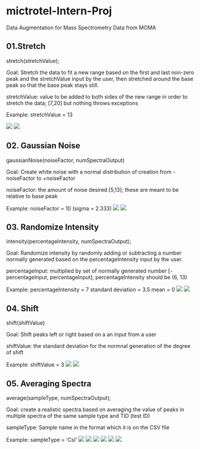 # mictrotel-Intern-Proj
Data Augmentation for Mass Spectrometry Data from MOMA

## 01.Stretch
stretch(stretchValue); 

Goal: Stretch the data to fit a new range based on the first and last non-zero peak and the stretchValue input by the user, then stretched around the base peak so that the base peak stays still. 

stretchValue:  value to be added to both sides of the new range in order to stretch the data; [7,20] but nothing throws exceptions

Example: stretchValue = 13

![](images/stretchBefore.png)
![](images/stretchAfter.png)

## 02. Gaussian Noise
gaussianNoise(noiseFactor, numSpectraOutput)

Goal: Create white noise with a normal distribution of creation from -noiseFactor to +noiseFactor

noiseFactor: the amount of noise desired [5,13]; these are meant to be relative to base peak

Example: noiseFactor = 10 (sigma = 2.333)
![](images/gaussianBefore.png)
![](images/gaussianAfter.png)

## 03. Randomize Intensity
intensity(percentageIntensity, numSpectraOutput); 

Goal: Randomize intensity by randomly adding or subtracting a number normally generated based on the percentageIntensity input by the user.  

percentageInput: multiplied by set of normally generated number [-percentageInput, percentageInput]; percentageIntensity should be (6, 13)

Example:  percentageIntensity = 7 standard deviation = 3.5 mean = 0
![](images/intensityBefore.png)
![](images/intensityAfter.png)


## 04. Shift
shift(shiftValue) 

Goal: Shift peaks left or right based on a an input from a user 

shiftValue: the standard deviation for the normnal generation of the  degree of shift

Example: shiftValue = 3
![](images/shiftBefore.png)
![](images/shiftAfter.png)


## 05. Averaging Spectra
average(sampleType, numSpectraOutput);

Goal: create a realistic spectra based on averaging the value of peaks in multiple spectra of the same sample type and TID (test ID)

sampleType: Sample name in the format which it is on the CSV file

Example: sampleType = ‘CsI’
![](images/average1.png)
![](images/average2.png)
![](images/average3.png)
![](images/average4.png)
![](images/average5.png)
![](images/averageAfter.png)


